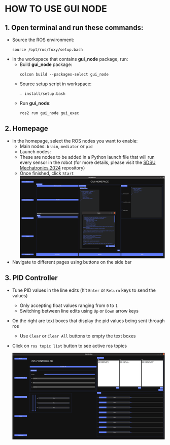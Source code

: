 # HOW TO USE GUI NODE 

## 1. Open terminal and run these commands:
   - Source the ROS environment:
     ```
     source /opt/ros/foxy/setup.bash
     ```
   - In the workspace that contains **gui_node** package, run:
     - Build **gui_node** package:
       ```
       colcon build --packages-select gui_node
       ```
     - Source setup script in workspace:
        ```
       . install/setup.bash
        ```
     - Run **gui_node**:
       ```
       ros2 run gui_node gui_exec
       ```
## 2. Homepage
* In the homepage, select the ROS nodes you want to enable:
  -  Main nodes: `brain`, `mediator` or `pid`
  -  Launch nodes:
    - These are nodes to be added in a Python launch file that will run every sensor in the robot (for more details, please visit the [SDSU Mechatronics 2024](https://github.com/Mechatronics-SDSU/Mechatronics-2024) repository)
  -  Once finished, click `Start`
    ![gui_homepage.png](https://github.com/ayuyamo/Projects/blob/71d43e601fdd928d1c1d273c384c35838d894f85/gui_node/images/gui_homepage.png)
* Navigate to different pages using buttons on the side bar
## 3. PID Controller
 - Tune PID values in the line edits (hit `Enter` or `Return` keys to send the values)
    - Only accepting float values ranging from `0` to `1`
    - Switching between line edits using `Up` or `Down` arrow keys
 - On the right are text boxes that display the pid values being sent through ros
    - Use `Clear` or `Clear All` buttons to empty the text boxes
 - Click on `ros topic list` button to see active ros topics
   
   ![gui_pid_controller.png](https://github.com/ayuyamo/Projects/blob/71d43e601fdd928d1c1d273c384c35838d894f85/gui_node/images/gui_pid_controller.png)
